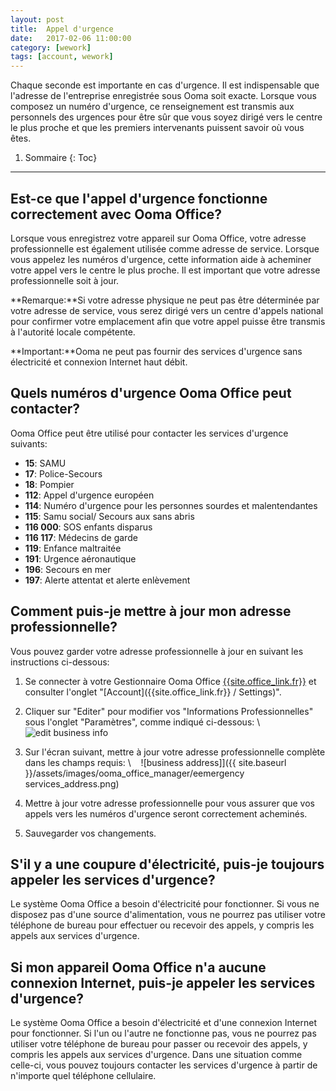 ```yaml
---
layout: post
title:  Appel d'urgence
date:   2017-02-06 11:00:00
category: [wework]
tags: [account, wework]
---
```


Chaque seconde est importante en cas d'urgence. Il est indispensable que l'adresse de l'entreprise enregistrée sous Ooma soit exacte. Lorsque vous composez un numéro d'urgence, ce renseignement est transmis aux personnels des urgences pour être sûr que vous soyez dirigé vers le centre le plus proche et que les premiers intervenants puissent savoir où vous êtes.

1. Sommaire
{: Toc}
* * *

## Est-ce que l'appel d'urgence fonctionne correctement avec Ooma Office?

Lorsque vous enregistrez votre appareil sur Ooma Office, votre adresse professionnelle est également utilisée comme adresse de service. Lorsque vous appelez les numéros d'urgence, cette information aide à acheminer votre appel vers le centre le plus proche. Il est important que votre adresse professionnelle soit à jour.

**Remarque:**Si votre adresse physique ne peut pas être déterminée par votre adresse de service, vous serez dirigé vers un centre d'appels national pour confirmer votre emplacement afin que votre appel puisse être transmis à l'autorité locale compétente.

**Important:**Ooma ne peut pas fournir des services d'urgence sans électricité et connexion Internet haut débit.

## Quels numéros d'urgence Ooma Office peut contacter?

Ooma Office peut être utilisé pour contacter les services d'urgence suivants:

* **15**: SAMU
* **17**: Police-Secours
* **18**: Pompier
* **112**: Appel d'urgence européen
* **114**: Numéro d'urgence pour les personnes sourdes et malentendantes
* **115**: Samu social/ Secours aux sans abris
* **116 000**: SOS enfants disparus
* **116 117**: Médecins de garde
* **119**: Enfance maltraitée
* **191**: Urgence aéronautique
* **196**: Secours en mer
* **197**: Alerte attentat et alerte enlèvement 

## Comment puis-je mettre à jour mon adresse professionnelle?

Vous pouvez garder votre adresse professionnelle à jour en suivant les instructions ci-dessous:

1. Se connecter à votre Gestionnaire Ooma Office [{{site.office_link.fr}}]({{site.office_link.fr}}/) et consulter l'onglet "[Account]({{site.office_link.fr}} / Settings)".
2. Cliquer sur "Editer" pour modifier vos "Informations Professionnelles" sous l'onglet "Paramètres", comme indiqué ci-dessous: \\
   ![edit business info]({{site.baseurl}}/assets/images/ooma_office_manager/business_info_edit.png)

3. Sur l'écran suivant, mettre à jour votre adresse professionnelle complète dans les champs requis: \\
   ![business address]]({{ site.baseurl }}/assets/images/ooma_office_manager/eemergency services_address.png)

4. Mettre à jour votre adresse professionnelle pour vous assurer que vos appels vers les numéros d'urgence seront correctement acheminés.
5. Sauvegarder vos changements.

## S'il y a une coupure d'électricité, puis-je toujours appeler les services d'urgence?

Le système Ooma Office a besoin d'électricité pour fonctionner. Si vous ne disposez pas d'une source d'alimentation, vous ne pourrez pas utiliser votre téléphone de bureau pour effectuer ou recevoir des appels, y compris les appels aux services d'urgence.

## Si mon appareil Ooma Office n'a aucune connexion Internet, puis-je appeler les services d'urgence?

Le système Ooma Office a besoin d'électricité et d'une connexion Internet pour fonctionner. Si l'un ou l'autre ne fonctionne pas, vous ne pourrez pas utiliser votre téléphone de bureau pour passer ou recevoir des appels, y compris les appels aux services d'urgence. Dans une situation comme celle-ci, vous pouvez toujours contacter les services d'urgence à partir de n'importe quel téléphone cellulaire.